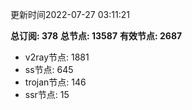 更新时间2022-07-27 03:11:21

**总订阅: 378**
**总节点: 13587**
**有效节点: 2687**
- v2ray节点: 1881
- ss节点: 645
- trojan节点: 146
- ssr节点: 15
